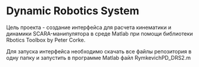 # Dynamic Robotics System

Цель проекта - создание интерфейса для расчета кинематики и динамики SCARA-манипулятора в среде Matlab при помощи библиотеки Rbotics Toolbox by Peter Corke.

Для запуска интерфейса необходимо скачать все файлы репозитория в одну папку и запустить в программе Matlab файл RymkevichPD_DRS2.m
